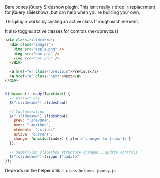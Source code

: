 Bare bones jQuery Slideshow plugin. This isn't really a drop in replacement
for jQuery slideshows, but can help when you're building your own.

This plugin works by cycling an active class through each element.

It also toggles active classes for controls (next/previous)

```html
<div class="slideshow">
  <div class="images">
    <img src="apple.png" />
    <img src="box.png" />
    <img src="car.png" />
  </div>

  <a href="#" class="previous">Previous</a>
  <a href="#" class="next">Next</a>
</div>
```


```javascript

$(document).ready(function() {
  // Easiest way
  $(".slideshow").slideshow()

  // Customization
  $(".slideshow").slideshow({
    prev: ".prevOne",
    next: ".nextOne",
    elements: ".slides"
    active: "current",
    change: function(index) { alert("changed to index"); }
  });

  // Underlying slideshow structure changed...update controls
  $(".slideshow").trigger("update")
});
```

Depends on the helper utils in `class-helpers-jquery.js`
